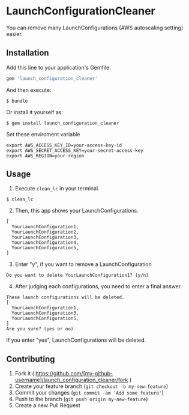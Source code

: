 # LaunchConfigurationCleaner

You can remove many LaunchConfigurations (AWS autoscaling setting) easier.

## Installation

Add this line to your application's Gemfile:

```ruby
gem 'launch_configuration_cleaner'
```

And then execute:

    $ bundle

Or install it yourself as:

    $ gem install launch_configuration_cleaner

Set these enviroment variable

```
export AWS_ACCESS_KEY_ID=your-access-key-id
export AWS_SECRET_ACCESS_KEY=your-secret-access-key
export AWS_REGION=your-region
```

## Usage

1. Execute `clean_lc` in your terminal.

```
$ clean_lc
```

2. Then, this app shows your LaunchConfigurations.

```
[
  YourLaunchConfiguration1,
  YourLaunchConfiguration2,
  YourLaunchConfiguration3,
  YourLaunchConfiguration4,
  YourLaunchConfiguration5,
]
```

3. Enter "y", if you want to remove a LaunchConfiguration

```
Do you want to delete YourLaunchConfiguration1? (y/n)
```

4. After judging each configurations, you need to enter a final answer.

```
These launch configurations will be deleted.
[
  YourLaunchConfiguration1,
  YourLaunchConfiguration3,
  YourLaunchConfiguration5,
]
Are you sure? (yes or no)
```

If you enter "yes", LaunchConfigurations will be deleted.

## Contributing

1. Fork it ( https://github.com/[my-github-username]/launch_configuration_cleaner/fork )
2. Create your feature branch (`git checkout -b my-new-feature`)
3. Commit your changes (`git commit -am 'Add some feature'`)
4. Push to the branch (`git push origin my-new-feature`)
5. Create a new Pull Request
